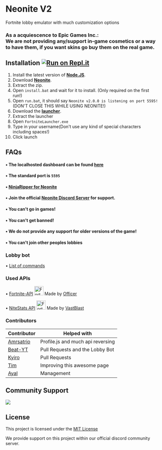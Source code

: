 # Neonite V2

Fortnite lobby emulator with much customization options

### As a acquiescence to Epic Games Inc.: <br> We are not providing any/support in-game cosmetics or a way to have them, if you want skins go buy them on the real game.

## Installation [![Run on Repl.it](https://repl.it/badge/github/kem0o/neonitev2)](https://repl.it/github/kem0o/neonitev2)

1. Install the latest version of **[Node.JS](https://nodejs.org/en/download/current/)**.
2. Download **[Neonite](https://github.com/NeoniteDev/neonitev2/archive/fdev.zip)**.
3. Extract the zip.
4. Open `install.bat` and wait for it to install. (Only required on the first run!)
5. Open `run.bat`, it should say `Neonite v2.0.0 is listening on port 5595!` (DON'T CLOSE THIS WHILE USING NEONITE!)
6. Download the **[launcher](https://github.com/kem0o/neonitev2/raw/fdev/public/launcher.zip)**.
7. Extract the launcher
8. Open `FortniteLauncher.exe`
9. Type in your username(Don't use any kind of special characters including spaces!)
10. Click launch

## FAQs
#### • The localhosted dashboard can be found [here](http://localhost:5595)
#### • The standard port is `5595`
#### • [NinjaRipper for Neonite](https://github.com/kem0o/FNinjaRipper)


#### • Join the official [Neonite Discord Server](https://discord.gg/PNdHGpNPcQ) for support.
#### • You can't go in games!
#### • You can't get banned!
#### • We do not provide any support for older versions of the game!
#### • You can't join other peoples lobbies

### Lobby bot
• [List of commands](https://github.com/Beat-YT/Neonite-Bot-Commands/blob/main/README.md)

### Used APIs
• [Fortnite-API](https://fortnite-api.com/) <img src="https://fortnite-api.com/assets/img/logo.png" width="30" title="Fortnite-API"> Made by [Officer](https://github.com/NotOfficer)

• [NiteStats API](https://nitestats.com/) <img src="https://api.nitestats.com/v1/static/ns-logo.png" width="30" title="Fortnite-API"> Made by [VastBlast](https://github.com/VastBlast)

### Contributors

| Contributor | Helped with |
| ----------- | ----------- |
| [Amrsatrio](https://github.com/Amrsatrio)  | Profile.js and much api reversing |
| [Beat-YT](https://github.com/Beat-YT)   | Pull Requests and the Lobby Bot |
| [Kyiro](https://github.com/Kyiro)   | Pull Requests |
| [Tim](https://github.com/timjans01)   | Improving this awesome page |
| [Ayal](https://github.com/AyalX)   | Management |

## Community Support
<a href="https://discord.gg/pUKacSd"><img src="https://discordapp.com/api/guilds/703690937074974761/widget.png?style=banner2"></a>

## License

This project is licensed under the [MIT License](https://opensource.org/licenses/MIT)

We provide support on this project within our official discord community server.
